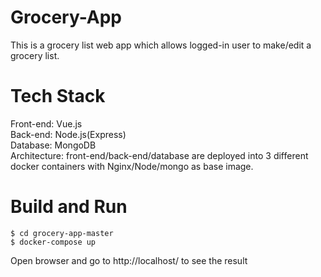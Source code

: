 # Grocery-App
This is a grocery list web app which allows logged-in user to make/edit a grocery list.
# Tech Stack
Front-end: Vue.js  
Back-end: Node.js(Express)  
Database: MongoDB  
Architecture: front-end/back-end/database are deployed into 3 different docker containers with Nginx/Node/mongo as base image.
# Build and Run  
```
$ cd grocery-app-master
$ docker-compose up 
```
Open browser and go to http://localhost/ to see the result



